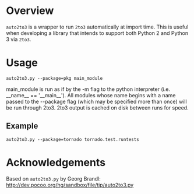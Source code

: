 Overview
========

`auto2to3` is a wrapper to run `2to3` automatically at import time.  This is
useful when developing a library that intends to support both Python 2 and
Python 3 via `2to3`.  

Usage
=====

`auto2to3.py --package=pkg main_module`

main_module is run as if by the -m flag to the python interpreter
(i.e. \_\_name\_\_ == '\_\_main\_\_').  All modules whose name begins with a name
passed to the --package flag (which may be specified more than once)
will be run through 2to3.  2to3 output is cached on disk between runs
for speed.

Example
-------

`auto2to3.py --package=tornado tornado.test.runtests`

Acknowledgements
================

Based on `auto2to3.py` by Georg Brandl:
<http://dev.pocoo.org/hg/sandbox/file/tip/auto2to3.py>
